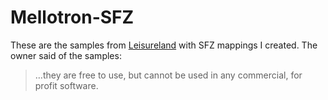 # Mellotron-SFZ

These are the samples from [Leisureland](http://leisureland.us/mellotron.htm) with SFZ mappings I created. The owner said of the samples:

>&hellip;they are free to use, but cannot be used in any commercial, for profit software.
